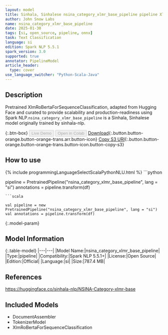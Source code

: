 ```yaml
---
layout: model
title: Sinhala, Sinhalese nsina_category_xlmr_base_pipeline pipeline XlmRoBertaForSequenceClassification from sinhala-nlp
author: John Snow Labs
name: nsina_category_xlmr_base_pipeline
date: 2025-01-30
tags: [si, open_source, pipeline, onnx]
task: Text Classification
language: si
edition: Spark NLP 5.5.1
spark_version: 3.0
supported: true
annotator: PipelineModel
article_header:
  type: cover
use_language_switcher: "Python-Scala-Java"
---
```


## Description

Pretrained XlmRoBertaForSequenceClassification, adapted from Hugging Face and curated to provide scalability and production-readiness using Spark NLP.`nsina_category_xlmr_base_pipeline` is a Sinhala, Sinhalese model originally trained by sinhala-nlp.

{:.btn-box}
<button class="button button-orange" disabled>Live Demo</button>
<button class="button button-orange" disabled>Open in Colab</button>
[Download](https://s3.amazonaws.com/auxdata.johnsnowlabs.com/public/models/nsina_category_xlmr_base_pipeline_si_5.5.1_3.0_1738250810767.zip){:.button.button-orange.button-orange-trans.arr.button-icon}
[Copy S3 URI](s3://auxdata.johnsnowlabs.com/public/models/nsina_category_xlmr_base_pipeline_si_5.5.1_3.0_1738250810767.zip){:.button.button-orange.button-orange-trans.button-icon.button-copy-s3}

## How to use



<div class="tabs-box" markdown="1">
{% include programmingLanguageSelectScalaPythonNLU.html %}
```python

pipeline = PretrainedPipeline("nsina_category_xlmr_base_pipeline", lang = "si")
annotations =  pipeline.transform(df)   

```
```scala

val pipeline = new PretrainedPipeline("nsina_category_xlmr_base_pipeline", lang = "si")
val annotations = pipeline.transform(df)

```
</div>

{:.model-param}
## Model Information

{:.table-model}
|---|---|
|Model Name:|nsina_category_xlmr_base_pipeline|
|Type:|pipeline|
|Compatibility:|Spark NLP 5.5.1+|
|License:|Open Source|
|Edition:|Official|
|Language:|si|
|Size:|787.4 MB|

## References

https://huggingface.co/sinhala-nlp/NSINA-Category-xlmr-base

## Included Models

- DocumentAssembler
- TokenizerModel
- XlmRoBertaForSequenceClassification